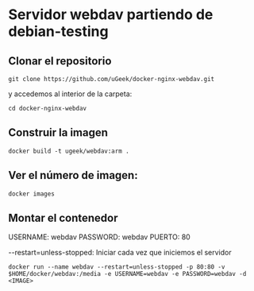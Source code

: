 # Servidor webdav partiendo de debian-testing

##  Clonar el repositorio

```
git clone https://github.com/uGeek/docker-nginx-webdav.git
```

y accedemos al interior de la carpeta:

```
cd docker-nginx-webdav
```

## Construir la imagen
```
docker build -t ugeek/webdav:arm .
```

## Ver el número de imagen:
```
docker images
```

## Montar el contenedor

USERNAME: webdav
PASSWORD: webdav
PUERTO: 80

--restart=unless-stopped: Iniciar cada vez que iniciemos el servidor


```
docker run --name webdav --restart=unless-stopped -p 80:80 -v $HOME/docker/webdav:/media -e USERNAME=webdav -e PASSWORD=webdav -d  <IMAGE>
```
